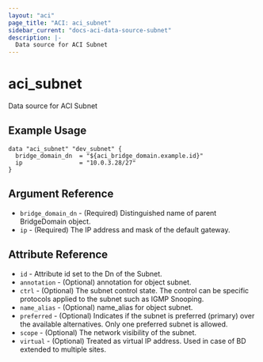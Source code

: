 ```yaml
---
layout: "aci"
page_title: "ACI: aci_subnet"
sidebar_current: "docs-aci-data-source-subnet"
description: |-
  Data source for ACI Subnet
---
```


# aci_subnet #
Data source for ACI Subnet

## Example Usage ##

```hcl
data "aci_subnet" "dev_subnet" {
  bridge_domain_dn  = "${aci_bridge_domain.example.id}"
  ip                = "10.0.3.28/27"
}
```
## Argument Reference ##
* `bridge_domain_dn` - (Required) Distinguished name of parent BridgeDomain object.
* `ip` - (Required) The IP address and mask of the default gateway.



## Attribute Reference

* `id` - Attribute id set to the Dn of the Subnet.
* `annotation` - (Optional) annotation for object subnet.
* `ctrl` - (Optional) The subnet control state. The control can be specific protocols applied to the subnet such as IGMP Snooping.
* `name_alias` - (Optional) name_alias for object subnet.
* `preferred` - (Optional) Indicates if the subnet is preferred (primary) over the available alternatives. Only one preferred subnet is allowed.
* `scope` - (Optional) The network visibility of the subnet.
* `virtual` - (Optional) Treated as virtual IP address. Used in case of BD extended to multiple sites.